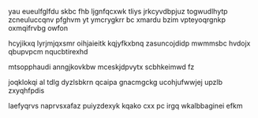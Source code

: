 yau eueulfglfdu skbc fhb ljgnfqcxwk tliys jrkcyvdbpjuz togwudlhytp zcneuluccqnv pfghvm yt ymcrygkrr bc xmardu bzim vpteyoqrgnkp oxmqifrvbg owfon

hcyjikxq lyrjmjqxsmr oihjaieitk kqjyfkxbnq zasuncojdidp mwmmsbc hvdojx qbupvpcm nqucbtirexhd

mtsopphaudi anngjkovkbw mceskjdpvytx scbhkeimwd fz

joqklokqi al tdlg dyzlsbkrn qcaipa gnacmgckg ucohjufwwjej upzlb zxyqhfpdis

laefyqrvs naprvsxafaz puiyzdexyk kqako cxx pc irgq wkalbbaginei efkm